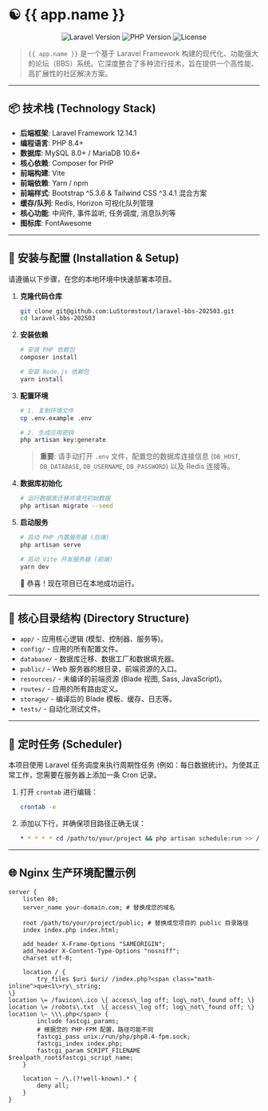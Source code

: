 # ☯️ {{ app.name }}

<p align="center">
  <img src="https://img.shields.io/badge/laravel-12.x-orange.svg" alt="Laravel Version">
  <img src="https://img.shields.io/badge/php-8.4%2B-blue.svg" alt="PHP Version">
  <img src="https://img.shields.io/badge/license-MIT-green.svg" alt="License">
  </p>

> `{{ app.name }}` 是一个基于 Laravel Framework 构建的现代化、功能强大的论坛（BBS）系统。它深度整合了多种流行技术，旨在提供一个高性能、高扩展性的社区解决方案。

---

## 📦 技术栈 (Technology Stack)

- **后端框架**: Laravel Framework 12.14.1
- **编程语言**: PHP 8.4+
- **数据库**: MySQL 8.0+ / MariaDB 10.6+
- **核心依赖**: Composer for PHP
- **前端构建**: Vite
- **前端依赖**: Yarn / npm
- **前端样式**: Bootstrap ^5.3.6 & Tailwind CSS ^3.4.1 混合方案
- **缓存/队列**: Redis, Horizon 可视化队列管理
- **核心功能**: 中间件, 事件监听, 任务调度, 消息队列等
- **图标库**: FontAwesome

---

## 🚀 安装与配置 (Installation & Setup)

请遵循以下步骤，在您的本地环境中快速部署本项目。

1.  **克隆代码仓库**
    ```bash
    git clone git@github.com:LuStormstout/laravel-bbs-202503.git
    cd laravel-bbs-202503
    ```

2.  **安装依赖**
    ```bash
    # 安装 PHP 依赖包
    composer install

    # 安装 Node.js 依赖包
    yarn install
    ```

3.  **配置环境**
    ```bash
    # 1. 复制环境文件
    cp .env.example .env

    # 2. 生成应用密钥
    php artisan key:generate
    ```
    > **重要**: 请手动打开 `.env` 文件，配置您的数据库连接信息 (`DB_HOST`, `DB_DATABASE`, `DB_USERNAME`, `DB_PASSWORD`) 以及 Redis 连接等。

4.  **数据库初始化**
    ```bash
    # 运行数据表迁移并填充初始数据
    php artisan migrate --seed
    ```

5.  **启动服务**
    ```bash
    # 启动 PHP 内置服务器 (后端)
    php artisan serve

    # 启动 Vite 开发服务器 (前端)
    yarn dev
    ```
    🎉 恭喜！现在项目已在本地成功运行。

---

## 📂 核心目录结构 (Directory Structure)

- `app/` - 应用核心逻辑 (模型、控制器、服务等)。
- `config/` - 应用的所有配置文件。
- `database/` - 数据库迁移、数据工厂和数据填充器。
- `public/` - Web 服务器的根目录，前端资源的入口。
- `resources/` - 未编译的前端资源 (Blade 视图, Sass, JavaScript)。
- `routes/` - 应用的所有路由定义。
- `storage/` - 编译后的 Blade 模板、缓存、日志等。
- `tests/` - 自动化测试文件。

---

## 📅 定时任务 (Scheduler)

本项目使用 Laravel 任务调度来执行周期性任务 (例如：每日数据统计)。为使其正常工作，您需要在服务器上添加一条 Cron 记录。

1.  打开 `crontab` 进行编辑：
    ```bash
    crontab -e
    ```

2.  添加以下行，并确保项目路径正确无误：
    ```bash
    * * * * * cd /path/to/your/project && php artisan schedule:run >> /dev/null 2>&1
    ```

---

## 🌐 Nginx 生产环境配置示例

```nginx
server {
    listen 80;
    server_name your-domain.com; # 替换成您的域名

    root /path/to/your/project/public; # 替换成您项目的 public 目录路径
    index index.php index.html;

    add_header X-Frame-Options "SAMEORIGIN";
    add_header X-Content-Type-Options "nosniff";
    charset utf-8;

    location / {
        try_files $uri $uri/ /index.php?<span class="math-inline">que<1\>ry\_string;
\}
location \= /favicon\.ico \{ access\_log off; log\_not\_found off; \}
location \= /robots\.txt  \{ access\_log off; log\_not\_found off; \}
location \~ \\\.php</span> {
        include fastcgi_params;
        # 根据您的 PHP-FPM 配置，路径可能不同
        fastcgi_pass unix:/run/php/php8.4-fpm.sock; 
        fastcgi_index index.php;
        fastcgi_param SCRIPT_FILENAME $realpath_root$fastcgi_script_name;
    }

    location ~ /\.(?!well-known).* {
        deny all;
    }
}
